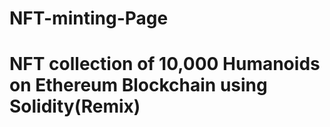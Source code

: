 # NFT-minting-Page
# NFT collection of 10,000 Humanoids on Ethereum Blockchain using Solidity(Remix)


